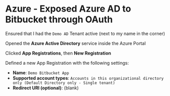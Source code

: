 # Azure - Exposed Azure AD to Bitbucket through OAuth

Ensured that I had the `Demo AD` Tenant active (next to my name in the corner)

Opened the **Azure Active Directory** service inside the Azure Portal

Clicked **App Registrations**, then **New Registration**

Defined a new App Registration with the following settings:

* **Name**: `Demo Bitbucket App`
* **Supported account types**: `Accounts in this organizational directory only (Default Directory only - Single tenant)`
* **Redirect URI (optional)**: (blank)
